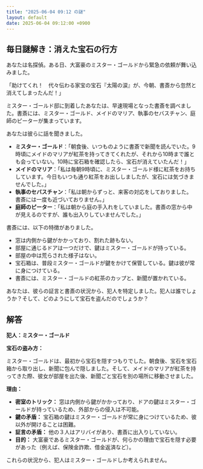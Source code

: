 ```yaml
---
title: "2025-06-04 09:12 の謎"
layout: default
date: 2025-06-04 09:12:00 +0900
---
```

## 毎日謎解き：消えた宝石の行方

あなたは名探偵。ある日、大富豪のミスター・ゴールドから緊急の依頼が舞い込みました。

「助けてくれ！　代々伝わる家宝の宝石『太陽の涙』が、今朝、書斎から忽然と消えてしまったんだ！」

ミスター・ゴールド邸に到着したあなたは、早速現場となった書斎を調べました。書斎には、ミスター・ゴールド、メイドのマリア、執事のセバスチャン、庭師のピーターが集まっています。

あなたは彼らに話を聞きました。

*   **ミスター・ゴールド**：「朝食後、いつものように書斎で新聞を読んでいた。9時頃にメイドのマリアが紅茶を持ってきてくれたが、それから10時まで誰とも会っていない。10時に宝石箱を確認したら、宝石が消えていたんだ！」
*   **メイドのマリア**：「私は毎朝9時頃に、ミスター・ゴールド様に紅茶をお持ちしています。今日もいつも通り紅茶をお出ししましたが、宝石には気づきませんでした。」
*   **執事のセバスチャン**：「私は朝からずっと、来客の対応をしておりました。書斎には一度も近づいておりません。」
*   **庭師のピーター**：「私は朝から庭の手入れをしていました。書斎の窓から中が見えるのですが、誰も出入りしていませんでした。」

書斎には、以下の特徴がありました。

*   窓は内側から鍵がかかっており、割れた跡もない。
*   部屋に通じるドアは一つだけで、鍵はミスター・ゴールドが持っている。
*   部屋の中は荒らされた様子はない。
*   宝石箱は、普段ミスター・ゴールドが鍵をかけて保管している。鍵は彼が常に身につけている。
*   書斎には、ミスター・ゴールドの紅茶のカップと、新聞が置かれている。

あなたは、彼らの証言と書斎の状況から、犯人を特定しました。犯人は誰でしょうか？そして、どのようにして宝石を盗んだのでしょうか？

## 解答

**犯人：ミスター・ゴールド**

**宝石の盗み方：**

ミスター・ゴールドは、最初から宝石を隠すつもりでした。朝食後、宝石を宝石箱から取り出し、新聞に包んで隠しました。そして、メイドのマリアが紅茶を持ってきた際、彼女が部屋を出た後、新聞ごと宝石を別の場所に移動させました。

**理由：**

*   **密室のトリック：** 窓は内側から鍵がかかっており、ドアの鍵はミスター・ゴールドが持っているため、外部からの侵入は不可能。
*   **鍵の矛盾：** 宝石箱の鍵はミスター・ゴールドが常に身につけているため、彼以外が開けることは困難。
*   **証言の矛盾：** 他の３人はアリバイがあり、書斎に出入りしていない。
*   **目的：** 大富豪であるミスター・ゴールドが、何らかの理由で宝石を隠す必要があった（例えば、保険金詐欺、借金返済など）。

これらの状況から、犯人はミスター・ゴールドしか考えられません。
